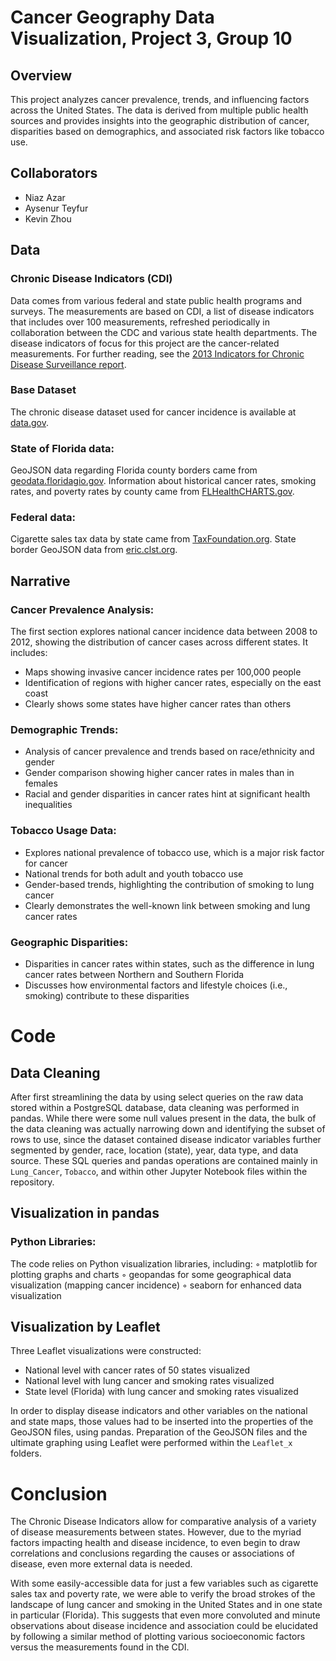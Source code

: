 # Cancer Geography Data Visualization, Project 3, Group 10

## Overview
This project analyzes cancer prevalence, trends, and influencing factors across the United States. The data is derived from multiple public health sources and provides insights into the geographic distribution of cancer, disparities based on demographics, and associated risk factors like tobacco use.

## Collaborators
* Niaz Azar
* Aysenur Teyfur
* Kevin Zhou

## Data
### Chronic Disease Indicators (CDI)
Data comes from various federal and state public health programs and surveys. The measurements are based on CDI, a list of disease indicators that includes over 100 measurements, refreshed periodically in collaboration between the CDC and various state health departments. The disease indicators of focus for this project are the cancer-related measurements. For further reading, see the [2013 Indicators for Chronic Disease Surveillance report](https://www.cdc.gov/mmwr/preview/mmwrhtml/rr6401a1.htm).

### Base Dataset
The chronic disease dataset used for cancer incidence is available at [data.gov](https://catalog.data.gov/dataset/u-s-chronic-disease-indicators-cdi).

### State of Florida data:
GeoJSON data regarding Florida county borders came from [geodata.floridagio.gov](https://geodata.floridagio.gov/). Information about historical cancer rates, smoking rates, and poverty rates by county came from [FLHealthCHARTS.gov](https://www.flhealthcharts.gov).

### Federal data:
Cigarette sales tax data by state came from [TaxFoundation.org](https://taxfoundation.org/data/all/state/state-sales-gasoline-cigarette-and-alcohol-tax-rates/). State border GeoJSON data from [eric.clst.org](https://eric.clst.org/tech/usgeojson/).

## Narrative
### Cancer Prevalence Analysis:
The first section explores national cancer incidence data between 2008 to 2012, showing the distribution of cancer cases across different states. It includes:
* Maps showing invasive cancer incidence rates per 100,000 people
* Identification of regions with higher cancer rates, especially on the east coast
* Clearly shows some states have higher cancer rates than others
### Demographic Trends:
* Analysis of cancer prevalence and trends based on race/ethnicity and gender
* Gender comparison showing higher cancer rates in males than in females
* Racial and gender disparities in cancer rates hint at significant health inequalities
### Tobacco Usage Data:
* Explores national prevalence of tobacco use, which is a major risk factor for cancer
* National trends for both adult and youth tobacco use
* Gender-based trends, highlighting the contribution of smoking to lung cancer
* Clearly demonstrates the well-known link between smoking and lung cancer rates
### Geographic Disparities:
* Disparities in cancer rates within states, such as the difference in lung cancer rates between Northern and Southern Florida
* Discusses how environmental factors and lifestyle choices (i.e., smoking) contribute to these disparities

# Code

## Data Cleaning
After first streamlining the data by using select queries on the raw data stored within a PostgreSQL database, data cleaning was performed in pandas. While there were some null values present in the data, the bulk of the data cleaning was actually narrowing down and identifying the subset of rows to use, since the dataset contained disease indicator variables further segmented by gender, race, location (state), year, data type, and data source. These SQL queries and pandas operations are contained mainly in `Lung_Cancer`, `Tobacco`, and within other Jupyter Notebook files within the repository.

## Visualization in pandas
### Python Libraries:
The code relies on Python visualization libraries, including:
◦	matplotlib for plotting graphs and charts
◦	geopandas for some geographical data visualization (mapping cancer incidence)
◦	seaborn for enhanced data visualization

## Visualization by Leaflet
Three Leaflet visualizations were constructed:
* National level with cancer rates of 50 states visualized
* National level with lung cancer and smoking rates visualized
* State level (Florida) with lung cancer and smoking rates visualized

In order to display disease indicators and other variables on the national and state maps, those values had to be inserted into the properties of the GeoJSON files, using pandas. Preparation of the GeoJSON files and the ultimate graphing using Leaflet were performed within the `Leaflet_x` folders.


# Conclusion
The Chronic Disease Indicators allow for comparative analysis of a variety of disease measurements between states. However, due to the myriad factors impacting health and disease incidence, to even begin to draw correlations and conclusions regarding the causes or associations of disease, even more external data is needed.

With some easily-accessible data for just a few variables such as cigarette sales tax and poverty rate, we were able to verify the broad strokes of the landscape of lung cancer and smoking in the United States and in one state in particular (Florida). This suggests that even more convoluted and minute observations about disease incidence and association could be elucidated by following a similar method of plotting various socioeconomic factors versus the measurements found in the CDI.
